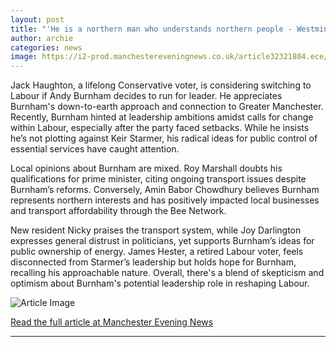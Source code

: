 ```yaml
---
layout: post
title: "'He is a northern man who understands northern people - Westminster needs that'"
author: archie
categories: news
image: https://i2-prod.manchestereveningnews.co.uk/article32321804.ece/ALTERNATES/s1200/0_Infrastructure-Strategy.jpg
---
```

Jack Haughton, a lifelong Conservative voter, is considering switching to Labour if Andy Burnham decides to run for leader. He appreciates Burnham's down-to-earth approach and connection to Greater Manchester. Recently, Burnham hinted at leadership ambitions amidst calls for change within Labour, especially after the party faced setbacks. While he insists he’s not plotting against Keir Starmer, his radical ideas for public control of essential services have caught attention.

Local opinions about Burnham are mixed. Roy Marshall doubts his qualifications for prime minister, citing ongoing transport issues despite Burnham’s reforms. Conversely, Amin Babor Chowdhury believes Burnham represents northern interests and has positively impacted local businesses and transport affordability through the Bee Network. 

New resident Nicky praises the transport system, while Joy Darlington expresses general distrust in politicians, yet supports Burnham’s ideas for public ownership of energy. James Hester, a retired Labour voter, feels disconnected from Starmer’s leadership but holds hope for Burnham, recalling his approachable nature. Overall, there's a blend of skepticism and optimism about Burnham's potential leadership role in reshaping Labour.

![Article Image](https://i2-prod.manchestereveningnews.co.uk/article32321804.ece/ALTERNATES/s1200/0_Infrastructure-Strategy.jpg)

[Read the full article at Manchester Evening News](https://www.manchestereveningnews.co.uk/news/greater-manchester-news/he-northern-man-who-understands-32553159)

---
